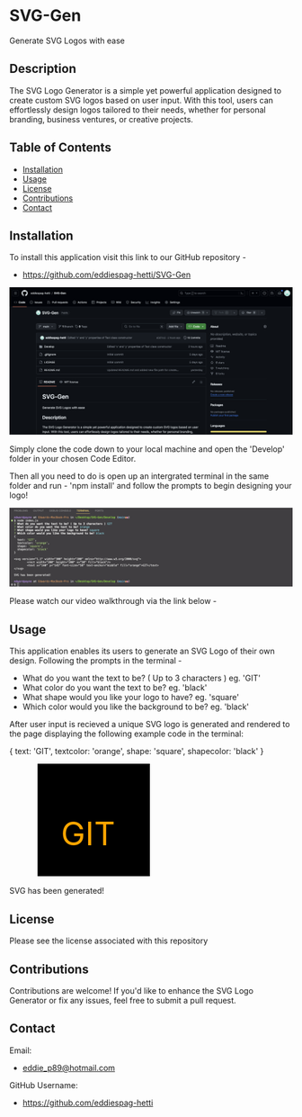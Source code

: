 # SVG-Gen

Generate SVG Logos with ease

## Description

The SVG Logo Generator is a simple yet powerful application designed to create custom SVG logos based on user input. With this tool, users can effortlessly design logos tailored to their needs, whether for personal branding, business ventures, or creative projects.




## Table of Contents
  - [Installation](#installation)
  - [Usage](#usage)
  - [License](#license)
  - [Contributions](#contributions)
 - [Contact](#contact)

## Installation 

To install this application visit this link to our GitHub repository - 




- https://github.com/eddiespag-hetti/SVG-Gen





![Alt](/Develop/img/Screenshot-01.png)




Simply clone the code down to your local machine and open the 'Develop' folder in your chosen Code Editor. 

Then all you need to do is open up an intergrated terminal in the same folder and run - 'npm install' and follow the prompts to begin designing your logo!




![Alt](/Develop/img/Screenshot-03.png)




Please watch our video walkthrough via the link below -



## Usage 

This application enables its users to generate an SVG Logo of their own design. Following the prompts in the terminal - 

- What do you want the text to be? ( Up to 3 characters ) eg. 'GIT'
- What color do you want the text to be? eg. 'black'
- What shape would you like your logo to have? eg. 'square'
- Which color would you like the background to be? eg. 'black'

After user input is recieved a unique SVG logo is generated and rendered to the page displaying the following example code in the terminal:

{
  text: 'GIT',
  textcolor: 'orange',
  shape: 'square',
  shapecolor: 'black'
}

<svg version="1.1" width="300" height="200" xmlns="http://www.w3.org/2000/svg">
        <rect width="200" height="200" x="50" fill="black"/>
        <text x="140" y="145" font-size="58" text-anchor="middle" fill="orange">GIT</text>
</svg>
        
SVG has been generated!





## License 

Please see the license associated with this repository


## Contributions 

Contributions are welcome! If you'd like to enhance the SVG Logo Generator or fix any issues, feel free to submit a pull request.

## Contact 

Email: 
- eddie_p89@hotmail.com

GitHub Username:
- https://github.com/eddiespag-hetti